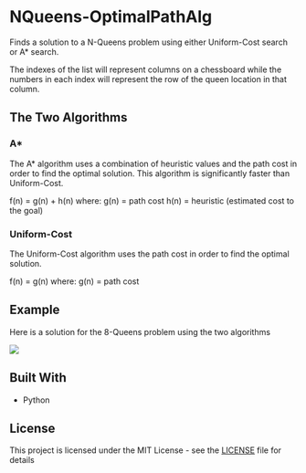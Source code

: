 # NQueens-OptimalPathAlg

Finds a solution to a N-Queens problem using either Uniform-Cost search or A* search.

The indexes of the list will represent columns on a chessboard while the numbers in each index will represent the row of the queen location in that column. 

## The Two Algorithms

### A*

The A* algorithm uses a combination of heuristic values and the path cost in order to find the optimal solution. This algorithm is significantly faster than Uniform-Cost.

f(n) = g(n) + h(n) where:
g(n) = path cost
h(n) = heuristic (estimated cost to the goal)

### Uniform-Cost

The Uniform-Cost algorithm uses the path cost in order to find the optimal solution.

f(n) = g(n) where:
g(n) = path cost

## Example

Here is a solution for the 8-Queens problem using the two algorithms

![](https://i.gyazo.com/49f476cd5a6d92b654daf419dfd1303f.png)


## Built With

* Python

## License

This project is licensed under the MIT License - see the [LICENSE](LICENSE) file for details

